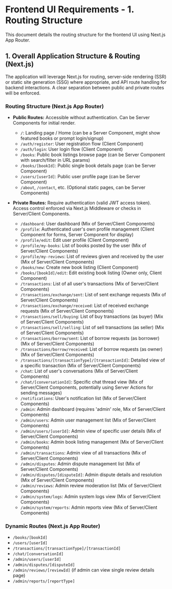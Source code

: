 # Frontend UI Requirements - 1. Routing Structure

This document details the routing structure for the frontend UI using Next.js App Router.

## 1. Overall Application Structure & Routing (Next.js)

The application will leverage Next.js for routing, server-side rendering (SSR) or static site generation (SSG) where appropriate, and API route handling for backend interactions. A clear separation between public and private routes will be enforced.

### Routing Structure (Next.js App Router)

- **Public Routes:** Accessible without authentication. Can be Server Components for initial render.

  - `/`: Landing page / Home (can be a Server Component, might show featured books or prompt login/signup)
  - `/auth/register`: User registration flow (Client Component)
  - `/auth/login`: User login flow (Client Component)
  - `/books`: Public book listings browse page (can be Server Component with search/filter in URL params)
  - `/books/[bookId]`: Public single book details page (can be Server Component)
  - `/users/[userId]`: Public user profile page (can be Server Component)
  - `/about`, `/contact`, etc. (Optional static pages, can be Server Components)

- **Private Routes:** Require authentication (valid JWT access token). Access control enforced via Next.js Middleware or checks in Server/Client Components.
  - `/dashboard`: User dashboard (Mix of Server/Client Components)
  - `/profile`: Authenticated user's own profile management (Client Component for forms, Server Component for display)
  - `/profile/edit`: Edit user profile (Client Component)
  - `/profile/my-books`: List of books posted by the user (Mix of Server/Client Components)
  - `/profile/my-reviews`: List of reviews given and received by the user (Mix of Server/Client Components)
  - `/books/new`: Create new book listing (Client Component)
  - `/books/[bookId]/edit`: Edit existing book listing (Owner only, Client Component)
  - `/transactions`: List of all user's transactions (Mix of Server/Client Components)
  - `/transactions/exchange/sent`: List of sent exchange requests (Mix of Server/Client Components)
  - `/transactions/exchange/received`: List of received exchange requests (Mix of Server/Client Components)
  - `/transactions/sell/buying`: List of buy transactions (as buyer) (Mix of Server/Client Components)
  - `/transactions/sell/selling`: List of sell transactions (as seller) (Mix of Server/Client Components)
  - `/transactions/borrow/sent`: List of borrow requests (as borrower) (Mix of Server/Client Components)
  - `/transactions/borrow/received`: List of borrow requests (as owner) (Mix of Server/Client Components)
  - `/transactions/[transactionType]/[transactionId]`: Detailed view of a specific transaction (Mix of Server/Client Components)
  - `/chat`: List of user's conversations (Mix of Server/Client Components)
  - `/chat/[conversationId]`: Specific chat thread view (Mix of Server/Client Components, potentially using Server Actions for sending messages)
  - `/notifications`: User's notification list (Mix of Server/Client Components)
  - `/admin`: Admin dashboard (requires 'admin' role, Mix of Server/Client Components)
  - `/admin/users`: Admin user management list (Mix of Server/Client Components)
  - `/admin/users/[userId]`: Admin view of specific user details (Mix of Server/Client Components)
  - `/admin/books`: Admin book listing management (Mix of Server/Client Components)
  - `/admin/transactions`: Admin view of all transactions (Mix of Server/Client Components)
  - `/admin/disputes`: Admin dispute management list (Mix of Server/Client Components)
  - `/admin/disputes/[disputeId]`: Admin dispute details and resolution (Mix of Server/Client Components)
  - `/admin/reviews`: Admin review moderation list (Mix of Server/Client Components)
  - `/admin/system/logs`: Admin system logs view (Mix of Server/Client Components)
  - `/admin/system/reports`: Admin reports view (Mix of Server/Client Components)

### Dynamic Routes (Next.js App Router)

- `/books/[bookId]`
- `/users/[userId]`
- `/transactions/[transactionType]/[transactionId]`
- `/chat/[conversationId]`
- `/admin/users/[userId]`
- `/admin/disputes/[disputeId]`
- `/admin/reviews/[reviewId]` (if admin can view single review details page)
- `/admin/reports/[reportType]`
